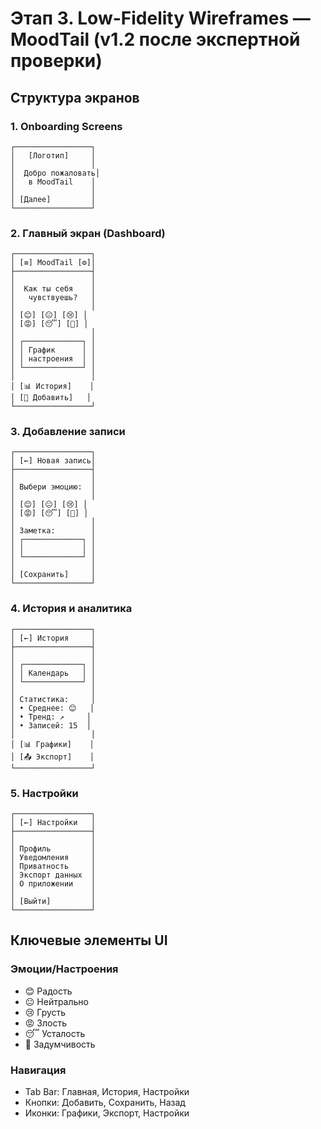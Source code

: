 # Этап 3. Low-Fidelity Wireframes — MoodTail (v1.2 после экспертной проверки)

## Структура экранов

### 1. Onboarding Screens
```
┌─────────────────┐
│   [Логотип]     │
│                 │
│  Добро пожаловать│
│   в MoodTail    │
│                 │
│ [Далее]         │
└─────────────────┘
```

### 2. Главный экран (Dashboard)
```
┌─────────────────┐
│ [≡] MoodTail [⚙]│
├─────────────────┤
│                 │
│  Как ты себя    │
│   чувствуешь?   │
│                 │
│ [😊] [😐] [😢] │
│ [😡] [😴] [🤔] │
│                 │
│ ┌─────────────┐ │
│ │ График      │ │
│ │ настроения  │ │
│ └─────────────┘ │
│                 │
│ [📊 История]    │
│ [📝 Добавить]   │
└─────────────────┘
```

### 3. Добавление записи
```
┌─────────────────┐
│ [←] Новая запись│
├─────────────────┤
│                 │
│ Выбери эмоцию:  │
│                 │
│ [😊] [😐] [😢] │
│ [😡] [😴] [🤔] │
│                 │
│ Заметка:        │
│ ┌─────────────┐ │
│ │             │ │
│ └─────────────┘ │
│                 │
│ [Сохранить]     │
└─────────────────┘
```

### 4. История и аналитика
```
┌─────────────────┐
│ [←] История     │
├─────────────────┤
│                 │
│ ┌─────────────┐ │
│ │ Календарь   │ │
│ └─────────────┘ │
│                 │
│ Статистика:     │
│ • Среднее: 😊   │
│ • Тренд: ↗️     │
│ • Записей: 15  │
│                 │
│ [📊 Графики]    │
│ [📤 Экспорт]    │
└─────────────────┘
```

### 5. Настройки
```
┌─────────────────┐
│ [←] Настройки   │
├─────────────────┤
│                 │
│ Профиль         │
│ Уведомления     │
│ Приватность     │
│ Экспорт данных  │
│ О приложении    │
│                 │
│ [Выйти]         │
└─────────────────┘
```

## Ключевые элементы UI

### Эмоции/Настроения
- 😊 Радость
- 😐 Нейтрально  
- 😢 Грусть
- 😡 Злость
- 😴 Усталость
- 🤔 Задумчивость

### Навигация
- Tab Bar: Главная, История, Настройки
- Кнопки: Добавить, Сохранить, Назад
- Иконки: Графики, Экспорт, Настройки 